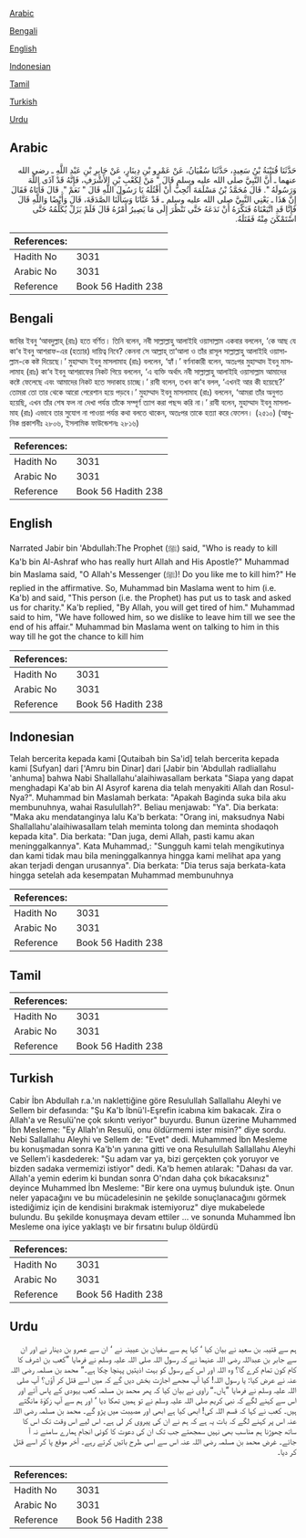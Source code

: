 [Arabic](#arabic)

[Bengali](#bengali)

[English](#english)

[Indonesian](#indonesian)

[Tamil](#tamil)

[Turkish](#turkish)

[Urdu](#urdu)

## Arabic


<div dir="rtl" lang="ar" style={{fontSize:'larger',backgroundColor:'#f8f9fa',padding:20}}>
حَدَّثَنَا قُتَيْبَةُ بْنُ سَعِيدٍ، حَدَّثَنَا سُفْيَانُ، عَنْ عَمْرِو بْنِ دِينَارٍ، عَنْ جَابِرِ بْنِ عَبْدِ اللَّهِ ـ رضى الله عنهما ـ أَنَّ النَّبِيَّ صلى الله عليه وسلم قَالَ ‏"‏ مَنْ لِكَعْبِ بْنِ الأَشْرَفِ، فَإِنَّهُ قَدْ آذَى اللَّهَ وَرَسُولَهُ ‏"‏‏.‏ قَالَ مُحَمَّدُ بْنُ مَسْلَمَةَ أَتُحِبُّ أَنْ أَقْتُلَهُ يَا رَسُولَ اللَّهِ قَالَ ‏"‏ نَعَمْ ‏"‏‏.‏ قَالَ فَأَتَاهُ فَقَالَ إِنَّ هَذَا ـ يَعْنِي النَّبِيَّ صلى الله عليه وسلم ـ قَدْ عَنَّانَا وَسَأَلَنَا الصَّدَقَةَ، قَالَ وَأَيْضًا وَاللَّهِ قَالَ فَإِنَّا قَدِ اتَّبَعْنَاهُ فَنَكْرَهُ أَنْ نَدَعَهُ حَتَّى نَنْظُرَ إِلَى مَا يَصِيرُ أَمْرُهُ قَالَ فَلَمْ يَزَلْ يُكَلِّمُهُ حَتَّى اسْتَمْكَنَ مِنْهُ فَقَتَلَهُ‏.‏
</div>
<div style={{backgroundColor:'#f8f9fa',padding:20, marginBottom: 10}}><table> <thead> <tr> <th>References:</th> <th></th> </tr> </thead> <tbody><tr><td>Hadith No</td><td>3031</td></tr><tr><td>Arabic No</td><td>3031</td></tr><tr><td>Reference</td><td>Book 56 Hadith 238</td></tr></tbody></table></div>

## Bengali


<div dir="ltr" lang="bn" style={{fontSize:'larger',backgroundColor:'#f8f9fa',padding:20}}>
জাবির ইবনু ‘আবদুল্লাহ্ (রাঃ) হতে বর্ণিত। তিনি বলেন, নবী সাল্লাল্লাহু আলাইহি ওয়াসাল্লাম একবার বললেন, ‘কে আছ যে কা‘ব ইবনু আশরাফ-এর (হত্যার) দায়িত্ব নিবে? কেননা সে আল্লাহ্ তা‘আলা ও তাঁর রাসূল সাল্লাল্লাহু আলাইহি ওয়াসাল্লাম-কে কষ্ট দিয়েছে।’ মুহাম্মাদ ইবনু মাসলামাহ (রাঃ) বললেন, ‘হ্যাঁ।’ বর্ণনাকারী বলেন, অতঃপর মুহাম্মাদ ইবনু মাসলামাহ (রাঃ) কা‘ব ইবনু আশরাফের নিকট গিয়ে বললেন, ‘এ ব্যক্তি অর্থাৎ নবী সাল্লাল্লাহু আলাইহি ওয়াসাল্লাম আমাদের কষ্টে ফেলেছে এবং আমাদের নিকট হতে সদাকাহ চাচ্ছে।’ রাবী বলেন, তখন কা‘ব বলল, ‘এখনই আর কী হয়েছে?’ তোমরা তো তার থেকে আরো পেরেশান হয়ে পড়বে।’ মুহাম্মাদ ইবনু মাসলামাহ (রাঃ) বললেন, ‘আমরা তাঁর অনুগত হয়েছি, এখন তাঁর শেষ ফল না দেখা পর্যন্ত তাঁকে সম্পূর্ণ ত্যাগ করা পছন্দ করি না।’ রাবী বলেন, মুহাম্মাদ ইবনু মাসলামাহ (রাঃ) এভাবে তার সুযোগ না পাওয়া পর্যন্ত কথা বলতে থাকেন, অতঃপর তাকে হত্যা করে ফেলেন। (২৫১০) (আধুনিক প্রকাশনীঃ ২৮০৬, ইসলামিক ফাউন্ডেশনঃ ২৮১৬)
</div>
<div style={{backgroundColor:'#f8f9fa',padding:20, marginBottom: 10}}><table> <thead> <tr> <th>References:</th> <th></th> </tr> </thead> <tbody><tr><td>Hadith No</td><td>3031</td></tr><tr><td>Arabic No</td><td>3031</td></tr><tr><td>Reference</td><td>Book 56 Hadith 238</td></tr></tbody></table></div>

## English


<div dir="ltr" lang="en" style={{fontSize:'larger',backgroundColor:'#f8f9fa',padding:20}}>
Narrated Jabir bin 'Abdullah:The Prophet (ﷺ) said, "Who is ready to kill Ka'b bin Al-Ashraf who has really hurt Allah and His Apostle?" Muhammad bin Maslama said, "O Allah's Messenger (ﷺ)! Do you like me to kill him?" He replied in the affirmative. So, Muhammad bin Maslama went to him (i.e. Ka'b) and said, "This person (i.e. the Prophet) has put us to task and asked us for charity." Ka'b replied, "By Allah, you will get tired of him." Muhammad said to him, "We have followed him, so we dislike to leave him till we see the end of his affair." Muhammad bin Maslama went on talking to him in this way till he got the chance to kill him
</div>
<div style={{backgroundColor:'#f8f9fa',padding:20, marginBottom: 10}}><table> <thead> <tr> <th>References:</th> <th></th> </tr> </thead> <tbody><tr><td>Hadith No</td><td>3031</td></tr><tr><td>Arabic No</td><td>3031</td></tr><tr><td>Reference</td><td>Book 56 Hadith 238</td></tr></tbody></table></div>

## Indonesian


<div dir="ltr" lang="id" style={{fontSize:'larger',backgroundColor:'#f8f9fa',padding:20}}>
Telah bercerita kepada kami [Qutaibah bin Sa'id] telah bercerita kepada kami [Sufyan] dari ['Amru bin Dinar] dari [Jabir bin 'Abdullah radliallahu 'anhuma] bahwa Nabi Shallallahu'alaihiwasallam berkata "Siapa yang dapat menghadapi Ka'ab bin Al Asyrof karena dia telah menyakiti Allah dan Rosul-Nya?". Muhammad bin Maslamah berkata: "Apakah Baginda suka bila aku membunuhnya, wahai Rasulullah?". Beliau menjawab: "Ya". Dia berkata: "Maka aku mendatanginya lalu Ka'b berkata: "Orang ini, maksudnya Nabi Shallallahu'alaihiwasallam telah meminta tolong dan meminta shodaqoh kepada kita". Dia berkata: "Dan juga, demi Allah, pasti kamu akan meninggalkannya". Kata Muhammad,: "Sungguh kami telah mengikutinya dan kami tidak mau bila meninggalkannya hingga kami melihat apa yang akan terjadi dengan urusannya". Dia berkata: "Dia terus saja berkata-kata hingga setelah ada kesempatan Muhammad membunuhnya
</div>
<div style={{backgroundColor:'#f8f9fa',padding:20, marginBottom: 10}}><table> <thead> <tr> <th>References:</th> <th></th> </tr> </thead> <tbody><tr><td>Hadith No</td><td>3031</td></tr><tr><td>Arabic No</td><td>3031</td></tr><tr><td>Reference</td><td>Book 56 Hadith 238</td></tr></tbody></table></div>

## Tamil


<div dir="ltr" lang="ta" style={{fontSize:'larger',backgroundColor:'#f8f9fa',padding:20}}>

</div>
<div style={{backgroundColor:'#f8f9fa',padding:20, marginBottom: 10}}><table> <thead> <tr> <th>References:</th> <th></th> </tr> </thead> <tbody><tr><td>Hadith No</td><td>3031</td></tr><tr><td>Arabic No</td><td>3031</td></tr><tr><td>Reference</td><td>Book 56 Hadith 238</td></tr></tbody></table></div>

## Turkish


<div dir="ltr" lang="tr" style={{fontSize:'larger',backgroundColor:'#f8f9fa',padding:20}}>
Cabir İbn Abdullah r.a.'ın naklettiğine göre Resulullah Sallallahu Aleyhi ve Sellem bir defasında: "Şu Ka'b İbnü'l-Eşrefin icabına kim bakacak. Zira o Allah'a ve Resulü'ne çok sıkıntı veriyor" buyurdu. Bunun üzerine Muhammed İbn Mesleme: "Ey Allah'ın Resulü, onu öldürmemi ister misin?" diye sordu. Nebi Sallallahu Aleyhi ve Sellem de: "Evet" dedi. Muhammed İbn Mesleme bu konuşmadan sonra Ka'b'ın yanına gitti ve ona Resulullah Sallallahu Aleyhi ve Sellem'i kasdederek: "Şu adam var ya, bizi gerçekten çok yoruyor ve bizden sadaka vermemizi istiyor" dedi. Ka'b hemen atılarak: "Dahası da var. Allah'a yemin ederim ki bundan sonra O'ndan daha çok bıkacaksınız" deyince Muhammed İbn Mesleme: "Bir kere ona uymuş bulunduk işte. Onun neler yapacağını ve bu mücadelesinin ne şekilde sonuçlanacağını görmek istediğimiz için de kendisini bırakmak istemiyoruz" diye mukabelede bulundu. Bu şekilde konuşmaya devam ettiler ... ve sonunda Muhammed İbn Mesleme ona iyice yaklaştı ve bir fırsatını bulup öldürdü
</div>
<div style={{backgroundColor:'#f8f9fa',padding:20, marginBottom: 10}}><table> <thead> <tr> <th>References:</th> <th></th> </tr> </thead> <tbody><tr><td>Hadith No</td><td>3031</td></tr><tr><td>Arabic No</td><td>3031</td></tr><tr><td>Reference</td><td>Book 56 Hadith 238</td></tr></tbody></table></div>

## Urdu


<div dir="rtl" lang="ur" style={{fontSize:'larger',backgroundColor:'#f8f9fa',padding:20}}>
ہم سے قتیبہ بن سعید نے بیان کیا ‘ کہا ہم سے سفیان بن عیینہ نے ‘ ان سے عمرو بن دینار نے اور ان سے جابر بن عبداللہ رضی اللہ عنہما نے کہ رسول اللہ صلی اللہ علیہ وسلم نے فرمایا ”کعب بن اشرف کا کام کون تمام کرے گا؟ وہ اللہ اور اس کے رسول کو بہت اذیتیں پہنچا چکا ہے۔“ محمد بن مسلمہ رضی اللہ عنہ نے عرض کیا: یا رسول اللہ! کیا آپ مجھے اجازت بخش دیں گے کہ میں اسے قتل کر آؤں؟ آپ صلی اللہ علیہ وسلم نے فرمایا ”ہاں۔“ راوی نے بیان کیا کہ پھر محمد بن مسلمہ کعب یہودی کے پاس آئے اور اس سے کہنے لگے کہ نبی کریم صلی اللہ علیہ وسلم نے تو ہمیں تھکا دیا ‘ اور ہم سے آپ زکوٰۃ مانگتے ہیں۔ کعب نے کہا کہ قسم اللہ کی! ابھی کیا ہے ابھی اور مصیبت میں پڑو گے۔ محمد بن مسلمہ رضی اللہ عنہ اس پر کہنے لگے کہ بات یہ ہے کہ ہم نے ان کی پیروی کر لی ہے۔ اس لیے اس وقت تک اس کا ساتھ چھوڑنا ہم مناسب بھی نہیں سمجھتے جب تک ان کی دعوت کا کوئی انجام ہمارے سامنے نہ آ جائے۔ غرض محمد بن مسلمہ رضی اللہ عنہ اس سے اسی طرح باتیں کرتے رہے۔ آخر موقع پا کر اسے قتل کر دیا۔
</div>
<div style={{backgroundColor:'#f8f9fa',padding:20, marginBottom: 10}}><table> <thead> <tr> <th>References:</th> <th></th> </tr> </thead> <tbody><tr><td>Hadith No</td><td>3031</td></tr><tr><td>Arabic No</td><td>3031</td></tr><tr><td>Reference</td><td>Book 56 Hadith 238</td></tr></tbody></table></div>